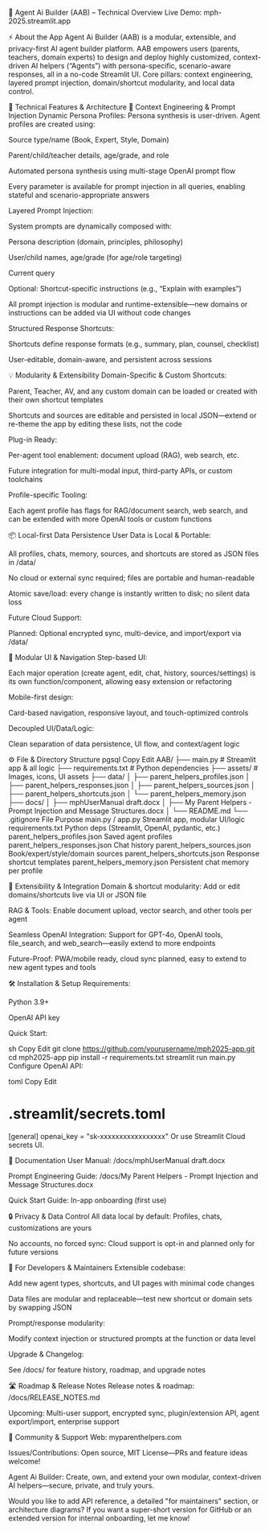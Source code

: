 🌿 Agent Ai Builder (AAB) – Technical Overview
Live Demo: mph-2025.streamlit.app

⚡ About the App
Agent Ai Builder (AAB) is a modular, extensible, and privacy-first AI agent builder platform. AAB empowers users (parents, teachers, domain experts) to design and deploy highly customized, context-driven AI helpers (“Agents”) with persona-specific, scenario-aware responses, all in a no-code Streamlit UI.
Core pillars: context engineering, layered prompt injection, domain/shortcut modularity, and local data control.

🚀 Technical Features & Architecture
🔧 Context Engineering & Prompt Injection
Dynamic Persona Profiles:
Persona synthesis is user-driven. Agent profiles are created using:

Source type/name (Book, Expert, Style, Domain)

Parent/child/teacher details, age/grade, and role

Automated persona synthesis using multi-stage OpenAI prompt flow

Every parameter is available for prompt injection in all queries, enabling stateful and scenario-appropriate answers

Layered Prompt Injection:

System prompts are dynamically composed with:

Persona description (domain, principles, philosophy)

User/child names, age/grade (for age/role targeting)

Current query

Optional: Shortcut-specific instructions (e.g., “Explain with examples”)

All prompt injection is modular and runtime-extensible—new domains or instructions can be added via UI without code changes

Structured Response Shortcuts:

Shortcuts define response formats (e.g., summary, plan, counsel, checklist)

User-editable, domain-aware, and persistent across sessions

💡 Modularity & Extensibility
Domain-Specific & Custom Shortcuts:

Parent, Teacher, AV, and any custom domain can be loaded or created with their own shortcut templates

Shortcuts and sources are editable and persisted in local JSON—extend or re-theme the app by editing these lists, not the code

Plug-in Ready:

Per-agent tool enablement: document upload (RAG), web search, etc.

Future integration for multi-modal input, third-party APIs, or custom toolchains

Profile-specific Tooling:

Each agent profile has flags for RAG/document search, web search, and can be extended with more OpenAI tools or custom functions

📦 Local-first Data Persistence
User Data is Local & Portable:

All profiles, chats, memory, sources, and shortcuts are stored as JSON files in /data/

No cloud or external sync required; files are portable and human-readable

Atomic save/load: every change is instantly written to disk; no silent data loss

Future Cloud Support:

Planned: Optional encrypted sync, multi-device, and import/export via /data/

🧩 Modular UI & Navigation
Step-based UI:

Each major operation (create agent, edit, chat, history, sources/settings) is its own function/component, allowing easy extension or refactoring

Mobile-first design:

Card-based navigation, responsive layout, and touch-optimized controls

Decoupled UI/Data/Logic:

Clean separation of data persistence, UI flow, and context/agent logic

⚙️ File & Directory Structure
pgsql
Copy
Edit
AAB/
├── main.py                        # Streamlit app & all logic
├── requirements.txt               # Python dependencies
├── assets/                        # Images, icons, UI assets
├── data/
│   ├── parent_helpers_profiles.json
│   ├── parent_helpers_responses.json
│   ├── parent_helpers_sources.json
│   ├── parent_helpers_shortcuts.json
│   └── parent_helpers_memory.json
├── docs/
│   ├── mphUserManual draft.docx
│   ├── My Parent Helpers - Prompt Injection and Message Structures.docx
│   └── README.md
└── .gitignore
File	Purpose
main.py / app.py	Streamlit app, modular UI/logic
requirements.txt	Python deps (Streamlit, OpenAI, pydantic, etc.)
parent_helpers_profiles.json	Saved agent profiles
parent_helpers_responses.json	Chat history
parent_helpers_sources.json	Book/expert/style/domain sources
parent_helpers_shortcuts.json	Response shortcut templates
parent_helpers_memory.json	Persistent chat memory per profile

🔌 Extensibility & Integration
Domain & shortcut modularity: Add or edit domains/shortcuts live via UI or JSON file

RAG & Tools: Enable document upload, vector search, and other tools per agent

Seamless OpenAI Integration: Support for GPT-4o, OpenAI tools, file_search, and web_search—easily extend to more endpoints

Future-Proof: PWA/mobile ready, cloud sync planned, easy to extend to new agent types and tools

🛠️ Installation & Setup
Requirements:

Python 3.9+

OpenAI API key

Quick Start:

sh
Copy
Edit
git clone https://github.com/yourusername/mph2025-app.git
cd mph2025-app
pip install -r requirements.txt
streamlit run main.py
Configure OpenAI API:

toml
Copy
Edit
# .streamlit/secrets.toml
[general]
openai_key = "sk-xxxxxxxxxxxxxxxxx"
Or use Streamlit Cloud secrets UI.

📖 Documentation
User Manual: /docs/mphUserManual draft.docx

Prompt Engineering Guide: /docs/My Parent Helpers - Prompt Injection and Message Structures.docx

Quick Start Guide: In-app onboarding (first use)

🔒 Privacy & Data Control
All data local by default: Profiles, chats, customizations are yours

No accounts, no forced sync: Cloud support is opt-in and planned only for future versions

🧪 For Developers & Maintainers
Extensible codebase:

Add new agent types, shortcuts, and UI pages with minimal code changes

Data files are modular and replaceable—test new shortcut or domain sets by swapping JSON

Prompt/response modularity:

Modify context injection or structured prompts at the function or data level

Upgrade & Changelog:

See /docs/ for feature history, roadmap, and upgrade notes

🛣️ Roadmap & Release Notes
Release notes & roadmap: /docs/RELEASE_NOTES.md

Upcoming: Multi-user support, encrypted sync, plugin/extension API, agent export/import, enterprise support

🤝 Community & Support
Web: myparenthelpers.com

Issues/Contributions: Open source, MIT License—PRs and feature ideas welcome!

Agent Ai Builder: Create, own, and extend your own modular, context-driven AI helpers—secure, private, and truly yours.

Would you like to add API reference, a detailed "for maintainers" section, or architecture diagrams? If you want a super-short version for GitHub or an extended version for internal onboarding, let me know!
